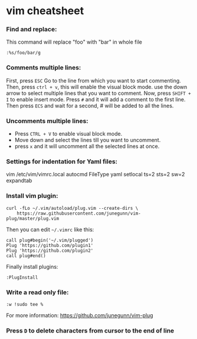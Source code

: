 # vim cheatsheet
### Find and replace:
This command will replace "foo" with "bar" in whole file
```
:%s/foo/bar/g
```

### Comments multiple lines:
First, press `ESC`
Go to the line from which you want to start commenting. Then, press `ctrl + v`, this will enable the visual block mode.
use the down arrow to select multiple lines that you want to comment.
Now, press `SHIFT + I` to enable insert mode.
Press `#` and it will add a comment to the first line. Then press `ECS` and wait for a second, # will be added to all the lines.

### Uncomments multiple lines:
- Press `CTRL + V` to enable visual block mode.
- Move down and select the lines till you want to uncomment.
- press `x` and it will uncomment all the selected lines at once.

### Settings for indentation for Yaml files:
vim /etc/vim/vimrc.local
autocmd FileType yaml setlocal ts=2 sts=2 sw=2 expandtab

### Install vim plugin:
```
curl -fLo ~/.vim/autoload/plug.vim --create-dirs \
    https://raw.githubusercontent.com/junegunn/vim-plug/master/plug.vim
```
Then you can edit `~/.vimrc` like this:
```
call plug#begin('~/.vim/plugged')
Plug 'https://github.com/plugin1'
Plug 'https://github.com/plugin2'
call plug#end()
```
Finally install plugins:
```
:PlugInstall
```

### Write a read only file:
```
:w !sudo tee %
```
For more information: https://github.com/junegunn/vim-plug

###  Press `D` to delete characters from cursor to the end of line



